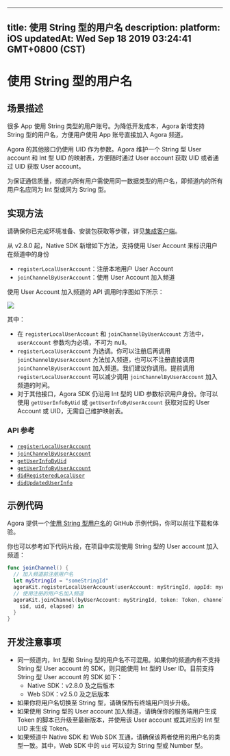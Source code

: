
---
title: 使用 String 型的用户名
description: 
platform: iOS
updatedAt: Wed Sep 18 2019 03:24:41 GMT+0800 (CST)
---
# 使用 String 型的用户名
## 场景描述

很多 App 使用 String 类型的用户账号。为降低开发成本，Agora 新增支持 String 型的用户名，方便用户使用 App 账号直接加入 Agora 频道。

Agora 的其他接口仍使用 UID 作为参数。Agora 维护一个 String 型 User account 和 Int 型 UID 的映射表，方便随时通过 User account 获取 UID 或者通过 UID 获取 User account。

为保证通信质量，频道内所有用户需使用同一数据类型的用户名，即频道内的所有用户名应同为 Int 型或同为 String 型。

## 实现方法

请确保你已完成环境准备、安装包获取等步骤，详见[集成客户端](../../cn/Voice/mac_video.md)。

从 v2.8.0 起，Native SDK 新增如下方法，支持使用 User Account 来标识用户在频道中的身份
- `registerLocalUserAccount`：注册本地用户 User Account
- `joinChannelByUserAccount`：使用 User Account 加入频道

使用 User Account 加入频道的 API 调用时序图如下所示：

![](https://web-cdn.agora.io/docs-files/1562143552281)

其中：

- 在 `registerLocalUserAccount` 和 `joinChannelByUserAccount` 方法中，`userAccount` 参数均为必填，不可为 null。
- `registerLocalUserAccount` 为选调。你可以注册后再调用 `joinChannelByUserAccount` 方法加入频道，也可以不注册直接调用 `joinChannelByUserAccount` 加入频道。我们建议你调用。提前调用 `registerLocalUserAccount` 可以减少调用 `joinChannelByUserAccount` 加入频道的时间。
- 对于其他接口，Agora SDK 仍沿用 Int 型的 UID 参数标识用户身份。你可以使用 `getUserInfoByUid` 或 `getUserInfoByUserAccount` 获取对应的 User Account 或 UID，无需自己维护映射表。

### API 参考

- [`registerLocalUserAccount`](https://docs.agora.io/cn/Voice/API%20Reference/oc/Classes/AgoraRtcEngineKit.html#//api/name/registerLocalUserAccount:appId:)
- [`joinChannelByUserAccount`](https://docs.agora.io/cn/Voice/API%20Reference/oc/Classes/AgoraRtcEngineKit.html#//api/name/joinChannelByUserAccount:token:channelId:joinSuccess:)
- [`getUserInfoByUid`](https://docs.agora.io/cn/Voice/API%20Reference/oc/Classes/AgoraRtcEngineKit.html#//api/name/getUserInfoByUid:withError:)
- [`getUserInfoByUserAccount`](https://docs.agora.io/cn/Voice/API%20Reference/oc/Classes/AgoraRtcEngineKit.html#//api/name/getUserInfoByUserAccount:withError:)
- [`didRegisteredLocalUser`](https://docs.agora.io/cn/Voice/API%20Reference/oc/Protocols/AgoraRtcEngineDelegate.html#//api/name/rtcEngine:didRegisteredLocalUser:withUid:)
- [`didUpdatedUserInfo`](https://docs.agora.io/cn/Voice/API%20Reference/oc/Protocols/AgoraRtcEngineDelegate.html#//api/name/rtcEngine:didUpdatedUserInfo:withUid:)

## 示例代码

Agora 提供一个[使用 String 型用户名](https://github.com/AgoraIO/Advanced-Video/tree/master/String-Account)的 GitHub 示例代码，你可以前往下载和体验。

你也可以参考如下代码片段，在项目中实现使用 String 型的 User account 加入频道：

```swift
func joinChannel() {
  // 加入频道前注册用户名
  let myStringId = "someStringId"
  agoraKit.registerLocalUserAccount(userAccount: myStringId, appId: myAppId)
  // 使用注册的用户名加入频道
  agoraKit.joinChannel(byUserAccount: myStringId, token: Token, channelId: "demoChannel1") {
    sid, uid, elapsed) in
  }
}
```


## 开发注意事项

- 同一频道内，Int 型和 String 型的用户名不可混用。如果你的频道内有不支持 String 型 User account 的 SDK，则只能使用 Int 型的 User ID。目前支持 String 型 User account 的 SDK 如下：
  - Native SDK：v2.8.0 及之后版本
  - Web SDK：v2.5.0 及之后版本
- 如果你将用户名切换至 String 型，请确保所有终端用户同步升级。
- 如果使用 String 型的 User account 加入频道，请确保你的服务端用户生成 Token 的脚本已升级至最新版本，并使用该 User account 或其对应的 Int 型 UID 来生成 Token。
- 如果频道中 Native SDK 和 Web SDK 互通，请确保该两者使用的用户名的类型一致。其中，Web SDK 中的 `uid` 可以设为 String 型或 Number 型。
